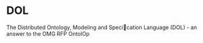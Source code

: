DOL
===

The Distributed Ontology, Modeling and Specication Language (DOL) - an answer to the OMG RFP OntoIOp
